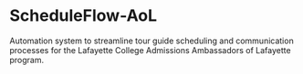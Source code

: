 # ScheduleFlow-AoL
Automation system to streamline tour guide scheduling and communication processes for the Lafayette College Admissions Ambassadors of Lafayette program.
